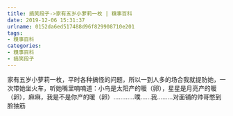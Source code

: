 ```yaml
---
title: 搞笑段子->家有五岁小萝莉一枚 | 糗事百科
date: 2019-12-06 15:31:37
urlname: 0152da6ed517488d96f829908710e201
tags: 
- 糗事百科
categories:
- 糗事百科
- 搞笑段子
---
```

家有五岁小萝莉一枚，平时各种搞怪的问题，所以一到人多的场合我就提防她，一次带她坐火车，听她嘴里喃喃道：小鸟是太阳产的暖（卵），星星是月亮产的暖（卵），麻麻，我是不是你产的暖（卵）…………噗……我………对面铺的帅哥憋到脸抽筋


